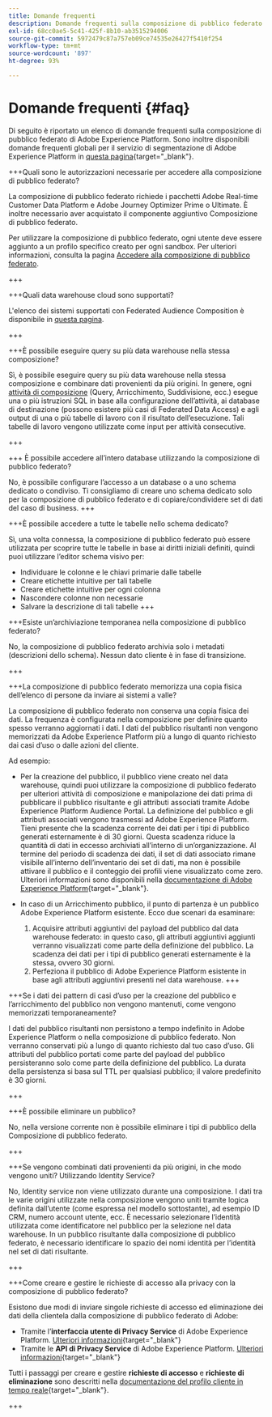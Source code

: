 ```yaml
---
title: Domande frequenti
description: Domande frequenti sulla composizione di pubblico federato di Adobe Experience Platform
exl-id: 68cc0ae5-5c41-425f-8b10-ab3515294006
source-git-commit: 5972479c87a757eb09ce74535e26427f5410f254
workflow-type: tm+mt
source-wordcount: '897'
ht-degree: 93%

---
```


# Domande frequenti {#faq}

Di seguito è riportato un elenco di domande frequenti sulla composizione di pubblico federato di Adobe Experience Platform. Sono inoltre disponibili domande frequenti globali per il servizio di segmentazione di Adobe Experience Platform in [questa pagina](https://experienceleague.adobe.com/it/docs/experience-platform/segmentation/faq){target="_blank"}.


+++Quali sono le autorizzazioni necessarie per accedere alla composizione di pubblico federato?

La composizione di pubblico federato richiede i pacchetti Adobe Real-time Customer Data Platform e Adobe Journey Optimizer Prime o Ultimate. È inoltre necessario aver acquistato il componente aggiuntivo Composizione di pubblico federato.

Per utilizzare la composizione di pubblico federato, ogni utente deve essere aggiunto a un profilo specifico creato per ogni sandbox. Per ulteriori informazioni, consulta la pagina [Accedere alla composizione di pubblico federato](access-prerequisites.md).

+++

+++Quali data warehouse cloud sono supportati?

L&#39;elenco dei sistemi supportati con Federated Audience Composition è disponibile in [questa pagina](../start/access-prerequisites.md#supported-systems).

+++


+++È possibile eseguire query su più data warehouse nella stessa composizione?

Sì, è possibile eseguire query su più data warehouse nella stessa composizione e combinare dati provenienti da più origini.  In genere, ogni [attività di composizione](../compositions/orchestrate-activities.md) (Query, Arricchimento, Suddivisione, ecc.) esegue una o più istruzioni SQL in base alla configurazione dell’attività, ai database di destinazione (possono esistere più casi di Federated Data Access) e agli output di una o più tabelle di lavoro con il risultato dell’esecuzione. Tali tabelle di lavoro vengono utilizzate come input per attività consecutive.

+++

+++ È possibile accedere all’intero database utilizzando la composizione di pubblico federato?

No, è possibile configurare l’accesso a un database o a uno schema dedicato o condiviso. Ti consigliamo di creare uno schema dedicato solo per la composizione di pubblico federato e di copiare/condividere set di dati del caso di business.
+++

+++È possibile accedere a tutte le tabelle nello schema dedicato?

Sì, una volta connessa, la composizione di pubblico federato può essere utilizzata per scoprire tutte le tabelle in base ai diritti iniziali definiti, quindi puoi utilizzare l’editor schema visivo per:

* Individuare le colonne e le chiavi primarie dalle tabelle
* Creare etichette intuitive per tali tabelle
* Creare etichette intuitive per ogni colonna
* Nascondere colonne non necessarie
* Salvare la descrizione di tali tabelle
+++

+++Esiste un’archiviazione temporanea nella composizione di pubblico federato?

No, la composizione di pubblico federato archivia solo i metadati (descrizioni dello schema). Nessun dato cliente è in fase di transizione. <!--The Audience export flow is done directly from Adobe Experience Platform Audience Portal (via [Destination](../connections/destinations.md)) to the customer database. The creation and update flow is done directly from your data warehouse database to Adobe Experience Platform Audience Portal.-->

+++

+++La composizione di pubblico federato memorizza una copia fisica dell’elenco di persone da inviare ai sistemi a valle?

La composizione di pubblico federato non conserva una copia fisica dei dati. La frequenza è configurata nella composizione per definire quanto spesso verranno aggiornati i dati. I dati del pubblico risultanti non vengono memorizzati da Adobe Experience Platform più a lungo di quanto richiesto dai casi d’uso o dalle azioni del cliente.

Ad esempio:

* Per la creazione del pubblico, il pubblico viene creato nel data warehouse, quindi puoi utilizzare la composizione di pubblico federato per ulteriori attività di composizione e manipolazione dei dati prima di pubblicare il pubblico risultante e gli attributi associati tramite Adobe Experience Platform Audience Portal. La definizione del pubblico e gli attributi associati vengono trasmessi ad Adobe Experience Platform.
Tieni presente che la scadenza corrente dei dati per i tipi di pubblico generati esternamente è di 30 giorni. Questa scadenza riduce la quantità di dati in eccesso archiviati all’interno di un’organizzazione. Al termine del periodo di scadenza dei dati, il set di dati associato rimane visibile all’interno dell’inventario dei set di dati, ma non è possibile attivare il pubblico e il conteggio dei profili viene visualizzato come zero. Ulteriori informazioni sono disponibili nella [documentazione di Adobe Experience Platform](https://experienceleague.adobe.com/it/docs/experience-platform/segmentation/faq#how-long-do-externally-generated-audiences-last-for){target="_blank"}.

* In caso di un Arricchimento pubblico, il punto di partenza è un pubblico Adobe Experience Platform esistente. Ecco due scenari da esaminare:
   1. Acquisire attributi aggiuntivi del payload del pubblico dal data warehouse federato: in questo caso, gli attributi aggiuntivi aggiunti verranno visualizzati come parte della definizione del pubblico. La scadenza dei dati per i tipi di pubblico generati esternamente è la stessa, ovvero 30 giorni.
   1. Perfeziona il pubblico di Adobe Experience Platform esistente in base agli attributi aggiuntivi presenti nel data warehouse. <!--For example, you have an audience of customers who have shown interest in a particular product on the website for the last two months. You now want to take this audience and further segment it using Federated Audience Composition to only include customers who have a high credit score. The credit score is deemed sensitive and individual credit score data points are not copied over from the data warehouse.-->
+++

+++Se i dati dei pattern di casi d’uso per la creazione del pubblico e l’arricchimento del pubblico non vengono mantenuti, come vengono memorizzati temporaneamente?

I dati del pubblico risultanti non persistono a tempo indefinito in Adobe Experience Platform o nella composizione di pubblico federato. Non verranno conservati più a lungo di quanto richiesto dal tuo caso d’uso. Gli attributi del pubblico portati come parte del payload del pubblico persisteranno solo come parte della definizione del pubblico. La durata della persistenza si basa sul TTL per qualsiasi pubblico; il valore predefinito è 30 giorni.

+++

+++È possibile eliminare un pubblico?

No, nella versione corrente non è possibile eliminare i tipi di pubblico della Composizione di pubblico federato.

+++

+++Se vengono combinati dati provenienti da più origini, in che modo vengono uniti? Utilizzando Identity Service?

No, Identity service non viene utilizzato durante una composizione. I dati tra le varie origini utilizzate nella composizione vengono uniti tramite logica definita dall’utente (come espressa nel modello sottostante), ad esempio ID CRM, numero account utente, ecc. È necessario selezionare l’identità utilizzata come identificatore nel pubblico per la selezione nel data warehouse. In un pubblico risultante dalla composizione di pubblico federato, è necessario identificare lo spazio dei nomi identità per l’identità nel set di dati risultante.

+++

+++Come creare e gestire le richieste di accesso alla privacy con la composizione di pubblico federato?

Esistono due modi di inviare singole richieste di accesso ed eliminazione dei dati della clientela dalla composizione di pubblico federato di Adobe:

* Tramite l’**interfaccia utente di Privacy Service** di Adobe Experience Platform. [Ulteriori informazioni](https://experienceleague.adobe.com/docs/experience-platform/privacy/ui/user-guide.html?lang=it){target="_blank"}
* Tramite le **API di Privacy Service** di Adobe Experience Platform. [Ulteriori informazioni](https://experienceleague.adobe.com/it/docs/experience-platform/privacy/api/overview){target="_blank"}

Tutti i passaggi per creare e gestire **richieste di accesso** e **richieste di eliminazione** sono descritti nella [documentazione del profilo cliente in tempo reale](https://experienceleague.adobe.com/it/docs/experience-platform/profile/privacy){target="_blank"}.

+++

<!--
+++How are customer consent preferences honored for externally generated audiences that are imported into Federated Audience Composition?

As customer data is captured from multiple channels, identity stitching and merge policies allow this data to be consolidated in a single Real-Time Customer Profile. Information on the customers' consent preferences are stored and evaluated at the profile level.

Downstream Real-Time CDP and Journey Optimizer destinations check each profile for consent preferences prior to activation. Each profile's consent information is compared against consent requirements for a particular destination. If the profile does not satisfy the requirements, that profile is not sent to a destination.

When an external audience is ingested into Federated Audience Composition, it is reconciliated with existing profiles using a primary ID such as email or ECID. As a result, the existing consent policies will remain in force throughout activation.

>[!NOTE]
>
>Since the payload variables are not stored in the profile but in the data lake, you should not include consent information in externally generated audiences. Instead, use other Adobe Experience Platform ingestion channels where profile data is imported.

+++
-->
